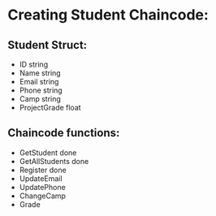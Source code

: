 # Creating Student Chaincode:
## Student Struct:
- ID string
- Name string
- Email string
- Phone string
- Camp string
- ProjectGrade float

## Chaincode functions:
- GetStudent done
- GetAllStudents done
- Register done
- UpdateEmail
- UpdatePhone
- ChangeCamp
- Grade
